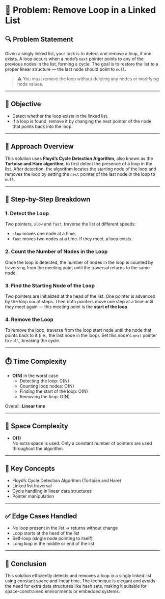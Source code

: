 # 🧠 Problem: Remove Loop in a Linked List

## 🔍 Problem Statement

Given a singly linked list, your task is to detect and remove a loop, if one exists. A loop occurs when a node’s `next` pointer points to any of the previous nodes in the list, forming a cycle. The goal is to restore the list to a proper linear structure — the last node should point to `null`.

> ⚠️ You must remove the loop without deleting any nodes or modifying node values.

---

## 🎯 Objective

- Detect whether the loop exists in the linked list.
- If a loop is found, remove it by changing the next pointer of the node that points back into the loop.

---

## 🧭 Approach Overview

This solution uses **Floyd’s Cycle Detection Algorithm**, also known as the **Tortoise and Hare algorithm**, to first detect the presence of a loop in the list. After detection, the algorithm locates the starting node of the loop and removes the loop by setting the `next` pointer of the last node in the loop to `null`.

---

## 🔄 Step-by-Step Breakdown

### 1. Detect the Loop
Two pointers, `slow` and `fast`, traverse the list at different speeds:
- `slow` moves one node at a time.
- `fast` moves two nodes at a time.
If they meet, a loop exists.

### 2. Count the Number of Nodes in the Loop
Once the loop is detected, the number of nodes in the loop is counted by traversing from the meeting point until the traversal returns to the same node.

### 3. Find the Starting Node of the Loop
Two pointers are initialized at the head of the list. One pointer is advanced by the loop count steps. Then both pointers move one step at a time until they meet again — this meeting point is the **start of the loop**.

### 4. Remove the Loop
To remove the loop, traverse from the loop start node until the node that points back to it (i.e., the last node in the loop). Set this node's `next` pointer to `null`, breaking the cycle.

---

## ⏱️ Time Complexity

- **O(N)** in the worst case
  - Detecting the loop: O(N)
  - Counting loop nodes: O(N)
  - Finding the start of the loop: O(N)
  - Removing the loop: O(N)
  
Overall: **Linear time**

---

## 💾 Space Complexity

- **O(1)**  
  No extra space is used. Only a constant number of pointers are used throughout the algorithm.

---

## 📌 Key Concepts

- Floyd’s Cycle Detection Algorithm (Tortoise and Hare)
- Linked list traversal
- Cycle handling in linear data structures
- Pointer manipulation

---

## ✅ Edge Cases Handled

- No loop present in the list → returns without change
- Loop starts at the head of the list
- Self-loop (single node pointing to itself)
- Long loop in the middle or end of the list

---

## 🧠 Conclusion

This solution efficiently detects and removes a loop in a singly linked list using constant space and linear time. The technique is elegant and avoids the need for extra data structures like hash sets, making it suitable for space-constrained environments or embedded systems.

